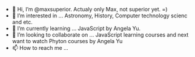 - 👋 Hi, I’m @maxsuperior. Actualy only Max, not superior yet. =)
- 👀 I’m interested in ... Astronomy, History, Computer technology scienc and etc.
- 🌱 I’m currently learning ... JavaScript by Angela Yu. 
- 💞️ I’m looking to collaborate on ... JavaScript learning courses and next want to watch Phyton courses by Angela Yu 
- 📫 How to reach me ... 

<!---
maxsuperior/maxsuperior is a ✨ special ✨ repository because its `README.md` (this file) appears on your GitHub profile.
You can click the Preview link to take a look at your changes.
--->
